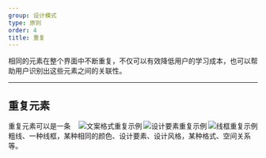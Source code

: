```yaml
---
group: 设计模式
type: 原则
order: 4
title: 重复
---
```


相同的元素在整个界面中不断重复，不仅可以有效降低用户的学习成本，也可以帮助用户识别出这些元素之间的关联性。

---

## 重复元素

<img class="preview-img" align="right" alt="线框重复示例" src="https://gw.alipayobjects.com/zos/rmsportal/VkUeJYlTTseLCyUGeXZV.png">

<img class="preview-img" align="right" alt="设计要素重复示例" src="https://gw.alipayobjects.com/zos/rmsportal/HXvcTaEbEWWFaQbiEpLg.png">

<img class="preview-img" align="right" alt="文案格式重复示例" src="https://gw.alipayobjects.com/zos/rmsportal/DYDGrgkbdFEbcVRuJcjH.png">

重复元素可以是一条粗线、一种线框，某种相同的颜色、设计要素、设计风格，某种格式、空间关系等。
